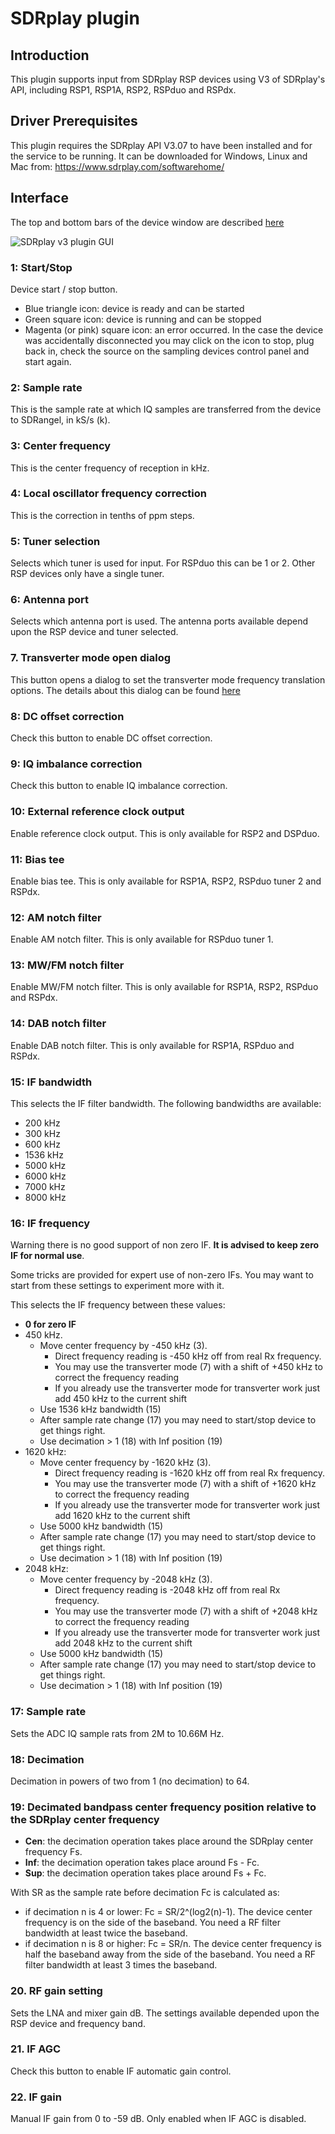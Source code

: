 <h1>SDRplay plugin</h1>

<h2>Introduction</h2>

This plugin supports input from SDRplay RSP devices using V3 of SDRplay's API, including RSP1, RSP1A, RSP2, RSPduo and RSPdx.

<h2>Driver Prerequisites</h2>

This plugin requires the SDRplay API V3.07 to have been installed and for the service to be running. It can be downloaded for Windows, Linux and Mac from: https://www.sdrplay.com/softwarehome/

<h2>Interface</h2>

The top and bottom bars of the device window are described [here](../../../sdrgui/device/readme.md)

![SDRplay v3 plugin GUI](../../../doc/img/SDRPlayV3_plugin.png)

<h3>1: Start/Stop</h3>

Device start / stop button.

  - Blue triangle icon: device is ready and can be started
  - Green square icon: device is running and can be stopped
  - Magenta (or pink) square icon: an error occurred. In the case the device was accidentally disconnected you may click on the icon to stop, plug back in, check the source on the sampling devices control panel and start again.

<h3>2: Sample rate</h3>

This is the sample rate at which IQ samples are transferred from the device to SDRangel, in kS/s (k).

<h3>3: Center frequency</h3>

This is the center frequency of reception in kHz.

<h3>4: Local oscillator frequency correction</h3>

This is the correction in tenths of ppm steps.

<h3>5: Tuner selection</h3>

Selects which tuner is used for input. For RSPduo this can be 1 or 2. Other RSP devices only have a single tuner.

<h3>6: Antenna port</h3>

Selects which antenna port is used. The antenna ports available depend upon the RSP device and tuner selected.

<h3>7. Transverter mode open dialog</h3>

This button opens a dialog to set the transverter mode frequency translation options. The details about this dialog can be found [here](../../../sdrgui/gui/transverterdialog.md)

<h3>8: DC offset correction</h3>

Check this button to enable DC offset correction.

<h3>9: IQ imbalance correction</h3>

Check this button to enable IQ imbalance correction.

<h3>10: External reference clock output</h3>

Enable reference clock output. This is only available for RSP2 and DSPduo.

<h3>11: Bias tee</h3>

Enable bias tee. This is only available for RSP1A, RSP2, RSPduo tuner 2 and RSPdx.

<h3>12: AM notch filter</h3>

Enable AM notch filter. This is only available for RSPduo tuner 1.

<h3>13: MW/FM notch filter</h3>

Enable MW/FM notch filter. This is only available for RSP1A, RSP2, RSPduo and RSPdx.

<h3>14: DAB notch filter</h3>

Enable DAB notch filter. This is only available for RSP1A, RSPduo and RSPdx.

<h3>15: IF bandwidth</h3>

This selects the IF filter bandwidth. The following bandwidths are available:

  - 200 kHz
  - 300 kHz
  - 600 kHz
  - 1536 kHz
  - 5000 kHz
  - 6000 kHz
  - 7000 kHz
  - 8000 kHz

<h3>16: IF frequency</h3>

Warning there is no good support of non zero IF. **It is advised to keep zero IF for normal use**.

Some tricks are provided for expert use of non-zero IFs. You may want to start from these settings to experiment more with it.

This selects the IF frequency between these values:

  - **0 for zero IF**
  - 450 kHz.
    - Move center frequency by -450 kHz (3).
      - Direct frequency reading is -450 kHz off from real Rx frequency.
      - You may use the transverter mode (7) with a shift of +450 kHz to correct the frequency reading
      - If you already use the transverter mode for transverter work just add 450 kHz to the current shift
    - Use 1536 kHz bandwidth (15)
    - After sample rate change (17) you may need to start/stop device to get things right.
    - Use decimation > 1 (18) with Inf position (19)
  - 1620 kHz:
    - Move center frequency by -1620 kHz (3).
      - Direct frequency reading is -1620 kHz off from real Rx frequency.
      - You may use the transverter mode (7) with a shift of +1620 kHz to correct the frequency reading
      - If you already use the transverter mode for transverter work just add 1620 kHz to the current shift
    - Use 5000 kHz bandwidth (15)
    - After sample rate change (17) you may need to start/stop device to get things right.
    - Use decimation > 1 (18) with Inf position (19)
  - 2048 kHz:
    - Move center frequency by -2048 kHz (3).
      - Direct frequency reading is -2048 kHz off from real Rx frequency.
      - You may use the transverter mode (7) with a shift of +2048 kHz to correct the frequency reading
      - If you already use the transverter mode for transverter work just add 2048 kHz to the current shift
    - Use 5000 kHz bandwidth (15)
    - After sample rate change (17) you may need to start/stop device to get things right.
    - Use decimation > 1 (18) with Inf position (19)

<h3>17: Sample rate</h3>

Sets the ADC IQ sample rats from 2M to 10.66M Hz.

<h3>18: Decimation</h3>

Decimation in powers of two from 1 (no decimation) to 64.

<h3>19: Decimated bandpass center frequency position relative to the SDRplay center frequency</h3>

  - **Cen**: the decimation operation takes place around the SDRplay center frequency Fs.
  - **Inf**: the decimation operation takes place around Fs - Fc.
  - **Sup**: the decimation operation takes place around Fs + Fc.

With SR as the sample rate before decimation Fc is calculated as:

  - if decimation n is 4 or lower:  Fc = SR/2^(log2(n)-1). The device center frequency is on the side of the baseband. You need a RF filter bandwidth at least twice the baseband.
  - if decimation n is 8 or higher: Fc = SR/n. The device center frequency is half the baseband away from the side of the baseband. You need a RF filter bandwidth at least 3 times the baseband.

<h3>20. RF gain setting</h3>

Sets the LNA and mixer gain dB. The settings available depended upon the RSP device and frequency band.

<h3>21. IF AGC</h3>

Check this button to enable IF automatic gain control.

<h3>22. IF gain</h3>

Manual IF gain from 0 to -59 dB. Only enabled when IF AGC is disabled.
